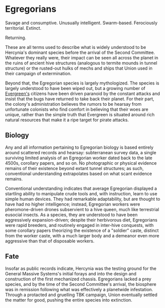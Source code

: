 # Egregorians

Savage and consumptive. Unusually intelligent. Swarm-based. Ferociously territorial. Extinct.

Returning.

These are all terms used to describe what is widely understood to be Hercynia's dominant species before the arrival of the Second Committee. Whatever they really were, their impact can be seen all across the planet in the ruins of ancient hive structures (analogous to termite mounds in tunnel structure) or the rusted-out hulks of mechs and ships that Union used in their campaign of extermination.

Beyond that, the Egregorian species is largely mythologized. The species is largely understood to have been wiped out, but a growing number of [Evergreen's](../places/evergreen.md) citizens have been driven paranoid by the constant attacks and insist that the bugs have returned to take back their planet. For their part, the colony's administration believes the rumors to be hearsay from unfortunate colonists who find comfort in believing that their woes are unique, rather than the simple truth that Evergreen is situated around rich natural resources that make it a ripe target for pirate attacks.

## Biology

Any and all information pertaining to Egregorian biology is based entirely around scattered records and hearsay: subterranean survey data, a single surviving limited analysis of an Egregorian worker dated back to the late 4500s, corollary papers, and so on. No photographic or physical evidence remains of their existence beyond extant tunnel structures; as such, conventional understanding extrapolates based on what scant evidence remains.

Conventional understanding indicates that average Egregorian displayed a startling ability to manipulate crude tools and, with instruction, learn to use simple human devices. They had remarkable adaptability, but are thought to have had no higher intelligence; instead, Egregorian workers were pheromone-driven drones subservient to a hive queen, much like terrestrial eusocial insects. As a species, they are understood to have been aggressively expansion-driven; despite their herbivorous diet, Egregorians were rapid breeders, and routinely engaged in inter-hive conquests, with some corollary papers theorizing the existence of a "soldier" caste, distinct from the worker caste, with a much larger body and a demeanor even more aggressive than that of disposable workers.

## Fate

Insofar as public records indicate, Hercynia was the testing ground for the General Massive Systems's initial forays and into the design and construction of the first mechanized chassis. Egregorians lacked a prey species, and by the time of the Second Committee's arrival, the biosphere was in remission following what was effectively a planetwide infestation. Through a protacted and gruelling TBK campaign, Union eventually settled the matter for good, pushing the entire species into extinction.
